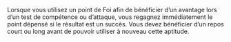 ﻿---
id: origins_fr.md#convaincu-de-sa-supériorité
name: Convaincu de sa supériorité
---
Lorsque vous utilisez un point de Foi afin de bénéficier d’un avantage lors d’un test de compétence ou d’attaque, vous regagnez immédiatement le point dépensé si le résultat est un succès. Vous devez bénéficier d’un repos court ou long avant de pouvoir utiliser à nouveau cette aptitude.

